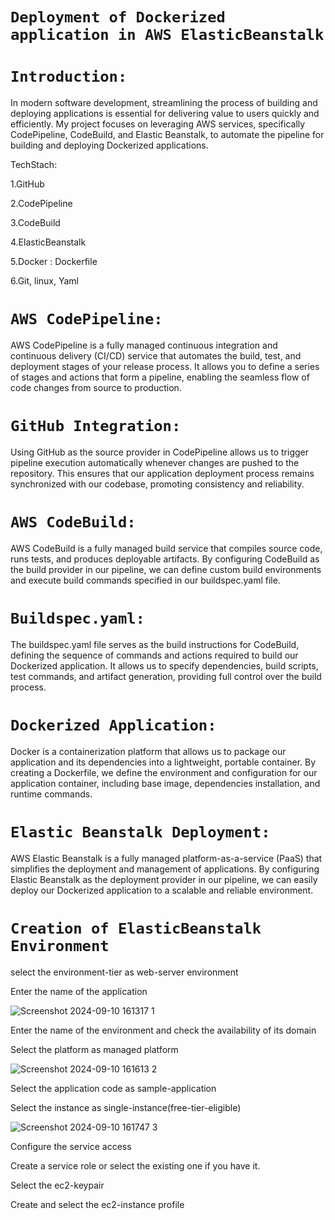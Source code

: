 # `Deployment of Dockerized application in AWS ElasticBeanstalk`
# `Introduction:`
In modern software development, streamlining the process of building and deploying applications is essential for delivering value to users quickly and efficiently. My project focuses on leveraging AWS services, specifically CodePipeline, CodeBuild, and Elastic Beanstalk, to automate the pipeline for building and deploying Dockerized applications.

TechStach:

1.GitHub

2.CodePipeline

3.CodeBuild

4.ElasticBeanstalk

5.Docker : Dockerfile

6.Git, linux, Yaml

# `AWS CodePipeline:`
AWS CodePipeline is a fully managed continuous integration and continuous delivery (CI/CD) service that automates the build, test, and deployment stages of your release process. It allows you to define a series of stages and actions that form a pipeline, enabling the seamless flow of code changes from source to production.

# `GitHub Integration:`
Using GitHub as the source provider in CodePipeline allows us to trigger pipeline execution automatically whenever changes are pushed to the repository. This ensures that our application deployment process remains synchronized with our codebase, promoting consistency and reliability.

# `AWS CodeBuild:`
AWS CodeBuild is a fully managed build service that compiles source code, runs tests, and produces deployable artifacts. By configuring CodeBuild as the build provider in our pipeline, we can define custom build environments and execute build commands specified in our buildspec.yaml file.

# `Buildspec.yaml:`
The buildspec.yaml file serves as the build instructions for CodeBuild, defining the sequence of commands and actions required to build our Dockerized application. It allows us to specify dependencies, build scripts, test commands, and artifact generation, providing full control over the build process.

# `Dockerized Application:`
Docker is a containerization platform that allows us to package our application and its dependencies into a lightweight, portable container. By creating a Dockerfile, we define the environment and configuration for our application container, including base image, dependencies installation, and runtime commands.

# `Elastic Beanstalk Deployment:`
AWS Elastic Beanstalk is a fully managed platform-as-a-service (PaaS) that simplifies the deployment and management of applications. By configuring Elastic Beanstalk as the deployment provider in our pipeline, we can easily deploy our Dockerized application to a scalable and reliable environment.

# `Creation of ElasticBeanstalk Environment`
select the environment-tier as web-server environment

Enter the name of the application

![Screenshot 2024-09-10 161317 1](https://github.com/user-attachments/assets/1732a30e-8eca-456b-bb1d-540de8d14c81)

Enter the name of the environment and check the availability of its domain

Select the platform as managed platform

![Screenshot 2024-09-10 161613 2](https://github.com/user-attachments/assets/ece97270-0f11-44f9-bc0d-bf2425d98183)

Select the application code as sample-application

Select the instance as single-instance(free-tier-eligible)

![Screenshot 2024-09-10 161747 3](https://github.com/user-attachments/assets/94d766d2-72df-46a0-8af3-55458507e60c)

Configure the service access

Create a service role or select the existing one if you have it.

Select the ec2-keypair

Create and select the ec2-instance profile


